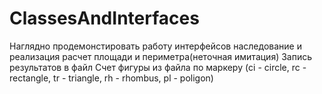 # ClassesAndInterfaces
Наглядно продемонстировать работу интерфейсов
наследование и реализация
расчет площади и периметра(неточная имитация)
Запись результатов в файл
Счет фигуры из файла по маркеру (ci - circle, rc - rectangle, tr - triangle, rh - rhombus, pl - poligon)
